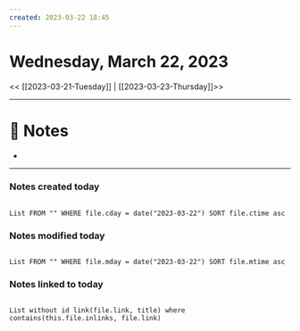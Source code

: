 ```yaml
---
created: 2023-03-22 18:45
---
```


# Wednesday, March 22, 2023

<< [[2023-03-21-Tuesday]] | [[2023-03-23-Thursday]]>>

---

# 📝 Notes
- 

---

### Notes created today

```dataview

List FROM "" WHERE file.cday = date("2023-03-22") SORT file.ctime asc

```

### Notes modified today

```dataview

List FROM "" WHERE file.mday = date("2023-03-22") SORT file.mtime asc

```

### Notes linked to today

```dataview 

List without id link(file.link, title) where contains(this.file.inlinks, file.link)

```
